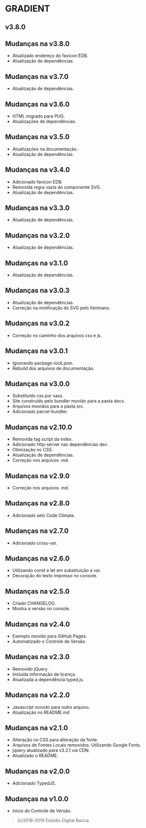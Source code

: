 # GRADIENT

## v3.8.0

## Mudanças na v3.8.0

- Atualizado endereço do favicon EDB.
- Atualização de dependências.

## Mudanças na v3.7.0

- Atualização de dependências.

## Mudanças na v3.6.0

- HTML migrado para PUG.
- Atualizações de dependências.

## Mudanças na v3.5.0

- Atualizações na documentação.
- Atualização de dependências.

## Mudanças na v3.4.0

- Adicionado favicon EDB.
- Removida regra vazia do componente SVG.
- Atualização de dependências.

## Mudanças na v3.3.0

- Atualização de dependências.

## Mudanças na v3.2.0

- Atualização de dependências.

## Mudanças na v3.1.0

- Atualização de dependências.

## Mudanças na v3.0.3

- Atualização de dependências.
- Correção na minificação do SVG pelo htmlnano.

## Mudanças na v3.0.2

- Correção no caminho dos arquivos css e js.

## Mudanças na v3.0.1

- Ignorando package-lock.json.
- Rebuild dos arquivos de documentação.

## Mudanças na v3.0.0

- Substituído css por sass.
- Site construido pelo bundler movido para a pasta docs.
- Arquivos movidos para a pasta src.
- Adicionado parcel-bundler.

## Mudanças na v2.10.0

- Removida tag script da index.
- Adicionado http-server nas dependências dev.
- Otimização no CSS.
- Atualização de dependências.
- Correção nos arquivos .md.

## Mudanças na v2.9.0

- Correção nos arquivos .md.

## Mudanças na v2.8.0

- Adicionado selo Code Climate.

## Mudanças na v2.7.0

- Adicionado cross-var.

## Mudanças na v2.6.0

- Utilizando const e let em substituição a var.
- Decoração do texto impresso no console.

## Mudanças na v2.5.0

- Criado CHANGELOG.
- Mostra a versão no console.

## Mudanças na v2.4.0

- Exemplo movido para GitHub Pages.
- Automatizado o Controle de Versão.

## Mudanças na v2.3.0

- Removido jQuery.
- Incluída informação de licença.
- Atualizada a dependência typed.js.

## Mudanças na v2.2.0

- Javascript movido para outro arquivo.
- Atualização no README.md

## Mudanças na v2.1.0

- Alteração no CSS para alteração da fonte.
- Arquivos de Fontes Locais removidos. Utilizando Google Fonts.
- jquery atualizado para v3.2.1 via CDN.
- Atualizado o README.

## Mudanças na v2.0.0

- Adicionado TypedJS.

## Mudanças na v1.0.0

- Início do Controle de Versão.

>(c)2018-2019 Estúdio Digital Bocca
